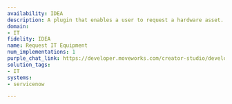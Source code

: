 ```yaml
---
availability: IDEA
description: A plugin that enables a user to request a hardware asset.
domain:
- IT
fidelity: IDEA
name: Request IT Equipment
num_implementations: 1
purple_chat_link: https://developer.moveworks.com/creator-studio/developer-tools/purple-chat/?conversation=%7B%22startTimestamp%22%3A%2211%3A43%2BAM%22%2C%22messages%22%3A%5B%7B%22role%22%3A%22user%22%2C%22parts%22%3A%5B%7B%22richText%22%3A%22%3Cp%3EI+need+a+monitor+for+my+desk.%3Cbr%3E%3C%2Fp%3E%22%7D%5D%7D%2C%7B%22role%22%3A%22assistant%22%2C%22parts%22%3A%5B%7B%22richText%22%3A%22%3Cp%3ELet+me+check+the+availability+of+monitors+for+you.%3Cbr%3E%3C%2Fp%3E%22%7D%5D%7D%2C%7B%22role%22%3A%22assistant%22%2C%22parts%22%3A%5B%7B%22reasoningSteps%22%3A%5B%7B%22status%22%3A%22success%22%2C%22richText%22%3A%22%3Cp%3EQueries+ITSM+inventory+for+monitor+availability%3Cbr%3E%3C%2Fp%3E%22%7D%5D%7D%2C%7B%22richText%22%3A%22%3Cp%3EWe+have+monitors+available.+You+can+pick+it+up+from+the+IT+hub.%3C%2Fp%3E%22%7D%2C%7B%22richText%22%3A%22%3Cb%3E%3Cp%3EAvailable+Equipment%3A%3Cbr%3E%3C%2Fp%3E%3C%2Fb%3E%3Cbr%3E%3Cp%3E%3Cb%3EItem%3A%3C%2Fb%3E+Monitor%3Cbr%3E%3Cb%3EAvailability%3A%3C%2Fb%3E+In+Stock%3Cbr%3E%3Cb%3EPickup+Location%3A%3C%2Fb%3E+IT+Store+Room+3B%3Cbr%3E%3Cb%3EEstimated+Pickup+Time%3A+%3C%2Fb%3E+Within+1+hour%3Cbr%3E%3C%2Fp%3E%22%7D%2C%7B%22buttons%22%3A%5B%7B%22style%22%3A%22filled%22%2C%22buttonText%22%3A%22Confirm+Pickup%22%7D%2C%7B%22style%22%3A%22outlined%22%2C%22buttonText%22%3A%22Change+Item%22%7D%2C%7B%22style%22%3A%22outlined%22%2C%22buttonText%22%3A%22Cancel%22%7D%5D%7D%5D%7D%5D%7D
solution_tags:
- IT
systems:
- servicenow

---
```

